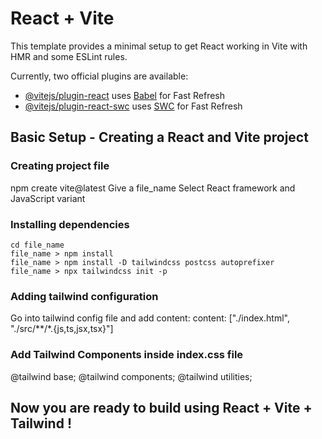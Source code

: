 # React + Vite

This template provides a minimal setup to get React working in Vite with HMR and some ESLint rules.

Currently, two official plugins are available:

- [@vitejs/plugin-react](https://github.com/vitejs/vite-plugin-react/blob/main/packages/plugin-react/README.md) uses [Babel](https://babeljs.io/) for Fast Refresh
- [@vitejs/plugin-react-swc](https://github.com/vitejs/vite-plugin-react-swc) uses [SWC](https://swc.rs/) for Fast Refresh

## Basic Setup - Creating a React and Vite project

### Creating project file

npm create vite@latest
Give a file_name
Select React framework and JavaScript variant

### Installing dependencies

```
cd file_name
file_name > npm install
file_name > npm install -D tailwindcss postcss autoprefixer
file_name > npx tailwindcss init -p
```

### Adding tailwind configuration

Go into tailwind config file and add content:
content: ["./index.html", "./src/**/*.{js,ts,jsx,tsx}"]

### Add Tailwind Components inside index.css file

@tailwind base;
@tailwind components;
@tailwind utilities;

## Now you are ready to build using React + Vite + Tailwind !
